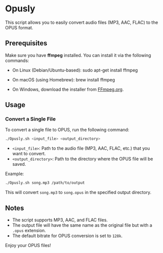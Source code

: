 # Opusly

This script allows you to easily convert audio files (MP3, AAC, FLAC) to the OPUS format.

## Prerequisites

Make sure you have **ffmpeg** installed. You can install it via the following commands:

- On Linux (Debian/Ubuntu-based):
  sudo apt-get install ffmpeg

- On macOS (using Homebrew):
  brew install ffmpeg

- On Windows, download the installer from [FFmpeg.org](https://ffmpeg.org/download.html).

## Usage

### Convert a Single File

To convert a single file to OPUS, run the following command:
```bash
./Opusly.sh <input_file> <output_directory>
```
- `<input_file>`: Path to the audio file (MP3, AAC, FLAC, etc.) that you want to convert.
- `<output_directory>`: Path to the directory where the OPUS file will be saved.

Example:
```bash
./Opusly.sh song.mp3 /path/to/output
```
This will convert `song.mp3` to `song.opus` in the specified output directory.

## Notes

- The script supports MP3, AAC, and FLAC files.
- The output file will have the same name as the original file but with a `.opus` extension.
- The default bitrate for OPUS conversion is set to `128k`.

Enjoy your OPUS files!

